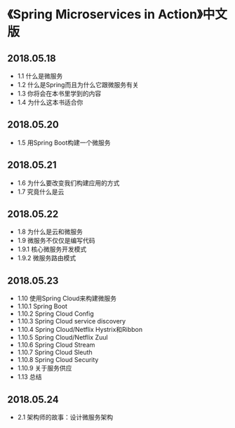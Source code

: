 # 《Spring Microservices in Action》中文版

## 2018.05.18

* 1.1 什么是微服务
* 1.2 什么是Spring而且为什么它跟微服务有关
* 1.3 你将会在本书里学到的内容
* 1.4 为什么这本书适合你

## 2018.05.20

* 1.5 用Spring Boot构建一个微服务

## 2018.05.21

* 1.6 为什么要改变我们构建应用的方式
* 1.7 究竟什么是云

## 2018.05.22

* 1.8 为什么是云和微服务
* 1.9 微服务不仅仅是编写代码
* 1.9.1 核心微服务开发模式
* 1.9.2 微服务路由模式

## 2018.05.23

* 1.10 使用Spring Cloud来构建微服务
* 1.10.1 Spring Boot
* 1.10.2 Spring Cloud Config
* 1.10.3 Spring Cloud service discovery
* 1.10.4 Spring Cloud/Netflix Hystrix和Ribbon
* 1.10.5 Spring Cloud/Netflix Zuul
* 1.10.6 Spring Cloud Stream
* 1.10.7 Spring Cloud Sleuth
* 1.10.8 Spring Cloud Security
* 1.10.9 关于服务供应
* 1.13 总结

## 2018.05.24

* 2.1 架构师的故事：设计微服务架构



